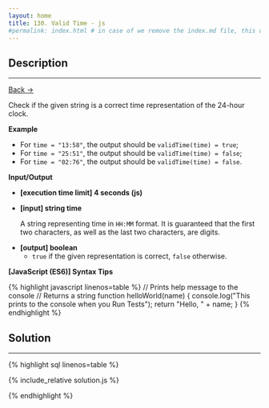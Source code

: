 ```yaml
---
layout: home
title: 130. Valid Time - js
#permalink: index.html # in case of we remove the index.md file, this doc will be the index page
---
```


<div class="row">
<div class="columnStmt" markdown="1">

## Description

---

[Back -> ](../README.md)

Check if the given string is a correct time representation of the 24-hour clock.

**Example**

- For <code>time = "13:58"</code>, the output should be
  <code>validTime(time) = true</code>;
- For <code>time = "25:51"</code>, the output should be
  <code>validTime(time) = false</code>;
- For <code>time = "02:76"</code>, the output should be
  <code>validTime(time) = false</code>.

**Input/Output**

- **[execution time limit] 4 seconds (js)**
- **[input] string time**

  A string representing time in <code>HH:MM</code> format. It is guaranteed that the first two characters, as well as the last two characters, are digits.

* **[output] boolean**
  - <code>true</code> if the given representation is correct, <code>false</code> otherwise.

**[JavaScript (ES6)] Syntax Tips**

{% highlight javascript linenos=table %}
// Prints help message to the console
// Returns a string
function helloWorld(name) {
console.log("This prints to the console when you Run Tests");
return "Hello, " + name;
}
{% endhighlight %}

</div>
<div class="columnSol" markdown="1">

## Solution

---

{% highlight sql linenos=table %}

{% include_relative solution.js %}

{% endhighlight %}

</div>
</div>

